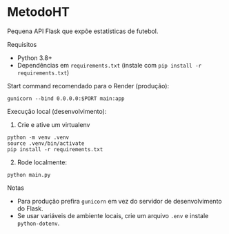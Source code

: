 # MetodoHT

Pequena API Flask que expõe estatísticas de futebol.

Requisitos
- Python 3.8+
- Dependências em `requirements.txt` (instale com `pip install -r requirements.txt`)

Start command recomendado para o Render (produção):

```
gunicorn --bind 0.0.0.0:$PORT main:app
```

Execução local (desenvolvimento):

1. Crie e ative um virtualenv

```
python -m venv .venv
source .venv/bin/activate
pip install -r requirements.txt
```

2. Rode localmente:

```
python main.py
```

Notas
- Para produção prefira `gunicorn` em vez do servidor de desenvolvimento do Flask.
- Se usar variáveis de ambiente locais, crie um arquivo `.env` e instale `python-dotenv`.